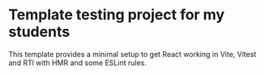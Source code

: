# Template testing project for my students

This template provides a minimal setup to get React working in Vite, Vitest and RTl with HMR and some ESLint rules.
